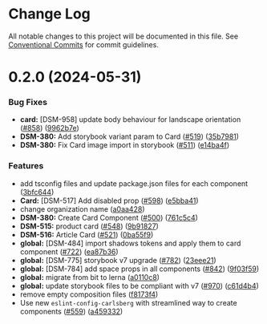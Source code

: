 # Change Log

All notable changes to this project will be documented in this file.
See [Conventional Commits](https://conventionalcommits.org) for commit guidelines.

# 0.2.0 (2024-05-31)

### Bug Fixes

- **card:** [DSM-958] update body behaviour for landscape orientation ([#858](https://github.com/CarlsbergGBS/cx-component-library/issues/858)) ([9962b7e](https://github.com/CarlsbergGBS/cx-component-library/commit/9962b7e5cbb38eb214b7636ef16c6ede5e4759b6))
- **DSM-380:** Add storybook variant param to Card ([#519](https://github.com/CarlsbergGBS/cx-component-library/issues/519)) ([35b7981](https://github.com/CarlsbergGBS/cx-component-library/commit/35b7981c30abc9673ff5287ee8774add102e5e59))
- **DSM-380:** Fix Card image import in storybook ([#511](https://github.com/CarlsbergGBS/cx-component-library/issues/511)) ([e14ba4f](https://github.com/CarlsbergGBS/cx-component-library/commit/e14ba4fea89d1d11577a5edb6c0c9cbe6cfd6909))

### Features

- add tsconfig files and update package.json files for each component ([3bfc644](https://github.com/CarlsbergGBS/cx-component-library/commit/3bfc644e1cfc9dbb7cf7a0469e25fce055b53240))
- **Card:** [DSM-517] Add disabled prop ([#598](https://github.com/CarlsbergGBS/cx-component-library/issues/598)) ([e5bba41](https://github.com/CarlsbergGBS/cx-component-library/commit/e5bba41055ec1e58f70707b06ce9bb107433537c))
- change organization name ([a0aa428](https://github.com/CarlsbergGBS/cx-component-library/commit/a0aa428f43138af5707a3ff4c0e36b7c056f02e6))
- **DSM-380:** Create Card Component ([#500](https://github.com/CarlsbergGBS/cx-component-library/issues/500)) ([761c5c4](https://github.com/CarlsbergGBS/cx-component-library/commit/761c5c4dfddd9e92fac17186e9b2d04fc2cea3e4))
- **DSM-515:** product card ([#548](https://github.com/CarlsbergGBS/cx-component-library/issues/548)) ([9b91827](https://github.com/CarlsbergGBS/cx-component-library/commit/9b918271c05d4a98fdd7c5b34bb356f89a92c991))
- **DSM-516:** Article Card ([#521](https://github.com/CarlsbergGBS/cx-component-library/issues/521)) ([0ba55f9](https://github.com/CarlsbergGBS/cx-component-library/commit/0ba55f923bcdd37a63ff3aef77ff0e42046e777e))
- **global:** [DSM-484] import shadows tokens and apply them to card component ([#722](https://github.com/CarlsbergGBS/cx-component-library/issues/722)) ([ea87b36](https://github.com/CarlsbergGBS/cx-component-library/commit/ea87b36642b28126b49806d712f8f5b55dad34f7))
- **global:** [DSM-775] storybook v7 upgrade ([#782](https://github.com/CarlsbergGBS/cx-component-library/issues/782)) ([23eee21](https://github.com/CarlsbergGBS/cx-component-library/commit/23eee211673a2351970d70e9f4533f135840540b))
- **global:** [DSM-784] add space props in all components ([#842](https://github.com/CarlsbergGBS/cx-component-library/issues/842)) ([9f03f59](https://github.com/CarlsbergGBS/cx-component-library/commit/9f03f59e7518a99abcea06bacbee989d1ddb0465))
- **global:** migrate from bit to lerna ([a0110c8](https://github.com/CarlsbergGBS/cx-component-library/commit/a0110c8831370dc762c193b17cc593eed381f990))
- **global:** update storybook files to be compliant with v7 ([#970](https://github.com/CarlsbergGBS/cx-component-library/issues/970)) ([c61d4b4](https://github.com/CarlsbergGBS/cx-component-library/commit/c61d4b40a0755becf942ad3f28758a159f8c54e4))
- remove empty composition files ([f8173f4](https://github.com/CarlsbergGBS/cx-component-library/commit/f8173f4a2ecbf80bb7b6ffe848c023ae31819c2d))
- Use new `eslint-config-carlsberg` with streamlined way to create components ([#559](https://github.com/CarlsbergGBS/cx-component-library/issues/559)) ([a459332](https://github.com/CarlsbergGBS/cx-component-library/commit/a45933215bc0b523220743f17d988d7f1ad5fce6))
